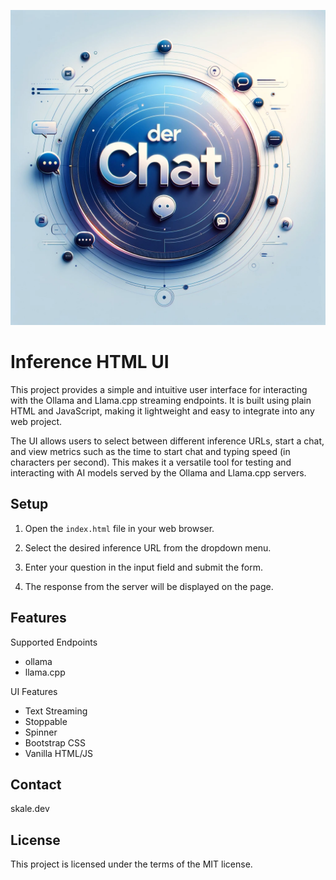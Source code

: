 ![alt text](image.png)
# Inference HTML UI

This project provides a simple and intuitive user interface for interacting with the Ollama and Llama.cpp streaming endpoints. It is built using plain HTML and JavaScript, making it lightweight and easy to integrate into any web project.

The UI allows users to select between different inference URLs, start a chat, and view metrics such as the time to start chat and typing speed (in characters per second). This makes it a versatile tool for testing and interacting with AI models served by the Ollama and Llama.cpp servers.

## Setup

1. Open the `index.html` file in your web browser.

2. Select the desired inference URL from the dropdown menu.

3. Enter your question in the input field and submit the form.

4. The response from the server will be displayed on the page.


## Features

Supported Endpoints
* ollama
* llama.cpp

UI Features
* Text Streaming
* Stoppable
* Spinner
* Bootstrap CSS
* Vanilla HTML/JS

## Contact
skale.dev

## License

This project is licensed under the terms of the MIT license.